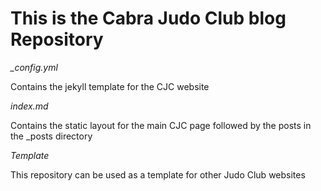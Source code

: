 # This is the Cabra Judo Club blog Repository

*_config.yml* 

Contains the jekyll template for the CJC website 

*index.md* 

Contains the static layout for the main CJC page followed by the posts in the _posts directory

*Template*

This repository can be used as a template for other Judo Club websites
